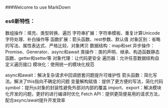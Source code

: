 ###Welcome to use MarkDown
### es6新特性：
数组操作：填充、类型转换、遍历
字符串扩展：字符串模板、重复计算Unicode 字符处理、补白操作等
函数扩展：箭头函数、rest参数、默认值
对象区别：省略的写法、属性表达式、严格比较、对象拷贝
数据结构：map和set
异步操作：Promise、Generator、async和await
类操作：类的声明、继承、构造函数静态函数、getter和setter等
对象代理：让代码更安全
遍历器：允许任意数据结构自定义遍历接口
模块化：使用统一的模块化规范


async和await：解决复杂请求中回调嵌套问题提升可维护性
箭头函数：简化写法。解决了this指向不确定的问题
变量解构赋值：提供了更方便的写法，简化代码
symbol：提升js对象的封装性避免外部对内部的覆盖
import、export：解决模块化开发的问题，更好的进行编译时优化
Fetch API：提供更简便易用的请求方法，配合async/await提升开发效率








